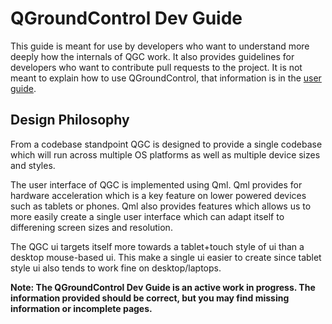 # QGroundControl Dev Guide

This guide is meant for use by developers who want to understand more deeply how the internals of QGC work. It also provides guidelines for developers who want to contribute pull requests to the project. It is not meant to explain how to use QGroundControl, that information is in the [user guide](https://donlakeflyer.gitbooks.io/qgroundcontrol-user-guide/content/).

## Design Philosophy
From a codebase standpoint QGC is designed to provide a single codebase which will run across multiple OS platforms as well as multiple device sizes and styles.

The user interface of QGC is implemented using Qml. Qml provides for hardware acceleration which is a key feature on lower powered devices such as tablets or phones. Qml also provides features which allows us to more easily create a single user interface which can adapt itself to differening screen sizes and resolution.

The QGC ui targets itself more towards a tablet+touch style of ui than a desktop mouse-based ui. This make a single ui easier to create since tablet style ui also tends to work fine on desktop/laptops.

**Note: The QGroundControl Dev Guide is an active work in progress. The information provided should be correct, but you may find missing information or incomplete pages.** 

